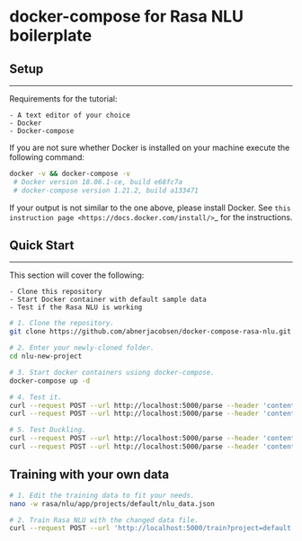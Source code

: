 # docker-compose for Rasa NLU boilerplate

## Setup
--------

Requirements for the tutorial:

    - A text editor of your choice
    - Docker
    - Docker-compose

If you are not sure whether Docker is installed on your machine execute the
following command:

```bash
docker -v && docker-compose -v
 # Docker version 18.06.1-ce, build e68fc7a
 # docker-compose version 1.21.2, build a133471
```

If your output is not similar to the one above, please install Docker.
See `this instruction page <https://docs.docker.com/install/>`_ for the
instructions.

    
## Quick Start
--------------

This section will cover the following:

    - Clone this repository
    - Start Docker container with default sample data
    - Test if the Rasa NLU is working

```bash
# 1. Clone the repository.
git clone https://github.com/abnerjacobsen/docker-compose-rasa-nlu.git nlu-new-project

# 2. Enter your newly-cloned folder.
cd nlu-new-project

# 3. Start docker containers usiong docker-compose.
docker-compose up -d

# 4. Test it.
curl --request POST --url http://localhost:5000/parse --header 'content-type: application/json' --data '{"q": "very good", "project": "default"}'
curl --request POST --url http://localhost:5000/parse --header 'content-type: application/json' --data '{"q": "sad", "project": "default"}'

# 5. Test Duckling.
curl --request POST --url http://localhost:5000/parse --header 'content-type: application/json' --data '{"q": "My email is user@domain.com", "project": "default"}'
curl --request POST --url http://localhost:5000/parse --header 'content-type: application/json' --data '{"q": "Amount to pay is US$ 1,000.00", "project": "default"}'
```

## Training with your own data

```bash
# 1. Edit the training data to fit your needs.
nano -w rasa/nlu/app/projects/default/nlu_data.json

# 2. Train Rasa NLU with the changed data file.
curl --request POST --url 'http://localhost:5000/train?project=default' -H'Content-Type: application/json' --data @rasa/nlu/app/projects/default/nlu_data.json
```
